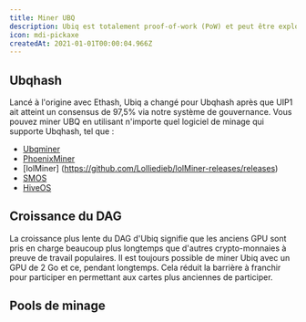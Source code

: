 ```yaml
---
title: Miner UBQ
description: Ubiq est totalement proof-of-work (PoW) et peut être exploité avec des GPU grand public.
icon: mdi-pickaxe
createdAt: 2021-01-01T00:00:04.966Z
---
```


## Ubqhash

Lancé à l'origine avec Ethash, Ubiq a changé pour Ubqhash après que UIP1 ait atteint un consensus de 97,5% via notre système de gouvernance. Vous pouvez miner UBQ en utilisant n'importe quel logiciel de minage qui supporte Ubqhash, tel que :

* [Ubqminer](https://github.com/ubiq/ubqminer/releases)
* [PhoenixMiner](https://bitcointalk.org/index.php?topic=2647654.msg48314178#msg48314178)
* [lolMiner] (https://github.com/Lolliedieb/lolMiner-releases/releases)
* [SMOS](https://simplemining.net/)
* [HiveOS](https://hiveos.farm/)

## Croissance du DAG

La croissance plus lente du DAG d'Ubiq signifie que les anciens GPU sont pris en charge beaucoup plus longtemps que d'autres crypto-monnaies à preuve de travail populaires. Il est toujours possible de miner Ubiq avec un GPU de 2 Go et ce, pendant longtemps. Cela réduit la barrière à franchir pour participer en permettant aux cartes plus anciennes de participer.

<dag-growth-chart></dag-growth-chart>

<dag-size></dag-size>

## Pools de minage

<pool-table></pool-table>
